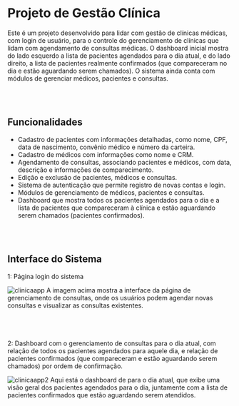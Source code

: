 # Projeto de Gestão Clínica

Este é um projeto desenvolvido para lidar com gestão de clínicas médicas, com login de usuário, para o controle do gerenciamento de clínicas que lidam com agendamento de consultas médicas. O dashboard inicial mostra do lado esquerdo a lista de pacientes agendados para o dia atual, e do lado direito, a lista de pacientes realmente confirmados (que compareceram no dia e estão aguardando serem chamados). O sistema ainda conta com módulos de gerenciar médicos, pacientes e consultas.

<br />
<br />

## Funcionalidades

  - Cadastro de pacientes com informações detalhadas, como nome, CPF, data de nascimento, convênio médico e número da carteira.
  - Cadastro de médicos com informações como nome e CRM.
  - Agendamento de consultas, associando pacientes e médicos, com data, descrição e informações de comparecimento.
  - Edição e exclusão de pacientes, médicos e consultas.
  - Sistema de autenticação que permite registro de novas contas e login.
  - Módulos de gerenciamento de médicos, pacientes e consultas.
  - Dashboard que mostra todos os pacientes agendados para o dia e a lista de pacientes que compareceram à clínica e estão aguardando serem chamados (pacientes confirmados).

<br />
<br />

## Interface do Sistema

1: Página login do sistema

![clinicaapp](https://github.com/erickallanss/gestaoclinica/assets/98674896/f28169df-aabb-4703-a8a5-ba0fd825e60e)
A imagem acima mostra a interface da página de gerenciamento de consultas, onde os usuários podem agendar novas consultas e visualizar as consultas existentes.
<br/>
<br/>
<br/>
<br/>
<br/>
2: Dashboard com o gerenciamento de consultas para o dia atual, com relação de todos os pacientes agendados para aquele dia, e relação de pacientes confirmados (que compareceram e estão aguardando serem chamados) por ordem de confirmação.

![clinicaapp2](https://github.com/erickallanss/gestaoclinica/assets/98674896/7b32cf38-db04-41a4-8982-67728b12c0f8)
Aqui está o dashboard de para o dia atual, que exibe uma visão geral dos pacientes agendados para o dia, juntamente com a lista de pacientes confirmados que estão aguardando serem atendidos.

